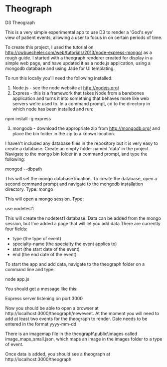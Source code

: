 Theograph
=========

D3 Theograph 

This is a very simple experimental app to use D3 to render a 'God's eye' view of patient events, allowing 
a user to focus in on certain periods of time. 

To create this project, I used the tutorial on http://cwbuecheler.com/web/tutorials/2013/node-express-mongo/ as a rough guide.
I started with a theograph renderer created for display in a simple web page, and 
have updated it as a node.js application, using a mongodb database and using Jade for UI templating.

To run this locally you'll need the following installed:

1. Node.js - see the node website at http://nodejs.org/
2. Express - this is a framework that takes Node from a barebones application and turns it into something that behaves 
more like web servers we're used to. In a command prompt, cd to the directory in which node has been installed and 
run:

npm install -g express

3. mongodb - download the appropriate zip from http://mongodb.org/ and place the bin folder in the zip to a known location. 

I haven't included any database files in the repository but it is very easy to create a database. 
Create an empty folder named 'data' in the project. Navigate to the mongo bin folder in a command prompt, 
and type the following:

mongod --dbpath <path to the data folder>

This will set the mongo database location. To create the database, open a second command prompt and navigate to the mongodb installation directory. 
Type: mongo

This will open a mongo session. Type:

use nodetest1

This will create the nodetest1 database. Data can be added from the mongo session, but I've added a page that will let you add data
There are currently four fields:
 - type (the type of event)
 - specialty-name (the specialty the event applies to)
 - start (the start date of the event)
 - end (the end date of the event)
 
To start the app and add data, navigate to the theograph folder on a command line and type:

node app.js

You should get a message like this:

Express server listening on port 3000

Now you should be able to open a browser at http://localhost:3000/theograph/newevent. 
At the moment you will need to add at least two events for the theograph to render. 
Date needs to be entered in the format yyyy-mm-dd 

There is an imagemap file in the theograph\public\images called image_maps_small.json, which maps an image in the images folder to a type of event. 

Once data is added, you should see a theograph at http://localhost:3000/theograph






